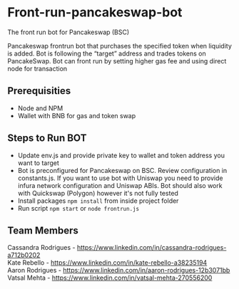 # Front-run-pancakeswap-bot
The front run bot for Pancakeswap (BSC)

Pancakeswap frontrun bot that purchases the specified token when liquidity is added.
Bot is following the “target” address and trades tokens on PancakeSwap.
Bot can front run by setting higher gas fee and using direct node for transaction

## Prerequisities
- Node and NPM 
- Wallet with BNB for gas and token swap

## Steps to Run BOT
- Update env.js and provide private key to wallet and token address you want to target
- Bot is preconfigured for Pancakeswap on BSC. Review configuration in constants.js. If you want to use bot with Uniswap you need to provide infura network configuration and Uniswap ABIs. Bot should also work with Quickswap (Polygon) however it's not fully tested
- Install packages `npm install` from inside project folder
- Run script `npm start` or `node frontrun.js`

## Team Members
Cassandra Rodrigues - https://www.linkedin.com/in/cassandra-rodrigues-a712b0202 <br>
Kate Rebello -  https://www.linkedin.com/in/kate-rebello-a38235194 <br>
Aaron Rodrigues - https://www.linkedin.com/in/aaron-rodrigues-12b3071bb <br>
Vatsal Mehta - https://www.linkedin.com/in/vatsal-mehta-270556200
